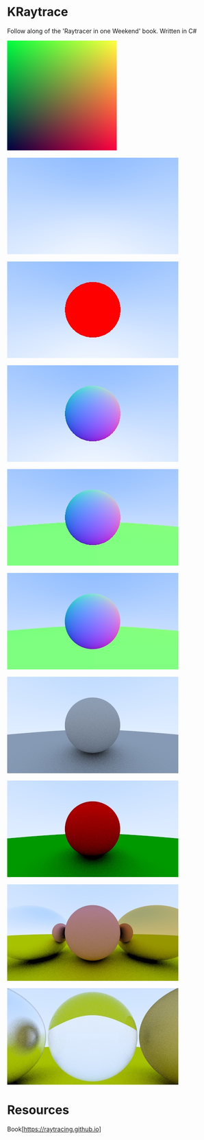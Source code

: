 # KRaytrace 
Follow along of the 'Raytracer in one Weekend' book. Written in C#

![TestImage](images/first.jpg)

![SkyColorRamp](images/colorramp.jpg)

![FirstSphere](images/redsphere.jpg)

![SurfaceNormals](images/surfnormals.jpg)

![TwoSpheres](images/twospheres.jpg)

![Antialiasing](images/antialiased.jpg)

![LambertianSphere](images/lambertSphere.jpg)

![ColoredSpheres](images/colorfulSpheres.jpg)

![MetalSpheres](images/metals.jpg)

![GlassSphere](images/glassSphere.jpg)

# Resources

Book[https://raytracing.github.io]